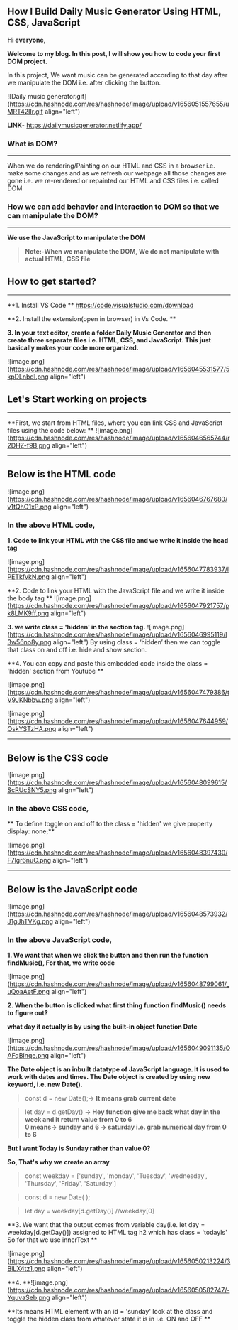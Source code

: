 ## How I Build Daily Music Generator Using HTML, CSS, JavaScript

**Hi everyone,**

**Welcome to my blog. In this post, I will show you how to code your first DOM project.**

In this project, We want music can be generated according to that day after we manipulate the DOM i.e. after clicking the button.

![Daily music generator.gif](https://cdn.hashnode.com/res/hashnode/image/upload/v1656051557655/uMRT42IIr.gif align="left")

**LINK**- https://dailymusicgenerator.netlify.app/

### What is DOM?
****
When we do rendering/Painting on our HTML and CSS in a browser i.e. make some changes and as we refresh our webpage all those changes are gone i.e. we re-rendered or repainted our HTML and CSS files i.e. called DOM

### How we can add behavior and interaction to DOM so that we can manipulate the DOM?
****
**We use the JavaScript to manipulate the DOM**

> **Note:-When we manipulate the DOM, We do not manipulate with actual HTML, CSS file**

## How to get started?
****

**1. Install VS Code
**
https://code.visualstudio.com/download

**2. Install the extension(open in browser) in Vs Code.
**

**3. In your text editor, create a folder Daily Music Generator and then create three separate files i.e. HTML, CSS, and JavaScript. This just basically makes your code more organized.**

![image.png](https://cdn.hashnode.com/res/hashnode/image/upload/v1656045531577/5kpDLnbdI.png align="left")


## Let's Start working on projects
****
**First, we start from HTML files, where you can link CSS and JavaScript files using the code below:
**
![image.png](https://cdn.hashnode.com/res/hashnode/image/upload/v1656046565744/r2DHZ-f9B.png align="left")

****

## Below is the HTML code

![image.png](https://cdn.hashnode.com/res/hashnode/image/upload/v1656046767680/v1tQhO1xP.png align="left")

### In the above HTML code, 
**1. Code to link your HTML with the CSS file and we write it inside the head tag**

![image.png](https://cdn.hashnode.com/res/hashnode/image/upload/v1656047783937/lPETkfvkN.png align="left")

**2. Code to link your HTML with the JavaScript file and we write it inside the body tag
**
![image.png](https://cdn.hashnode.com/res/hashnode/image/upload/v1656047921757/pk8LMK9ff.png align="left")

**3. we write class = 'hidden' in the section tag.**
![image.png](https://cdn.hashnode.com/res/hashnode/image/upload/v1656046995119/l3w56no8y.png align="left") By using class = ‘hidden’ then we can toggle that class on and off i.e. hide and show section. 

**4. You can copy and paste this embedded code inside the class = 'hidden' section from Youtube **

![image.png](https://cdn.hashnode.com/res/hashnode/image/upload/v1656047479386/tV9JKNbbw.png align="left")

![image.png](https://cdn.hashnode.com/res/hashnode/image/upload/v1656047644959/OskYSTzHA.png align="left")
****

## Below is the CSS code

![image.png](https://cdn.hashnode.com/res/hashnode/image/upload/v1656048099615/ScRUcSNY5.png align="left")

### In the above CSS code,

** To define toggle on and off to the class = 'hidden'  we give property display: none;**

![image.png](https://cdn.hashnode.com/res/hashnode/image/upload/v1656048397430/F7lgr6nuC.png align="left")
****

## Below is the JavaScript code
 
![image.png](https://cdn.hashnode.com/res/hashnode/image/upload/v1656048573932/J1gJhTVKg.png align="left")

### In the above JavaScript code,

**1. We want that  when we click the button and then run the function findMusic(), For that, we write code**

![image.png](https://cdn.hashnode.com/res/hashnode/image/upload/v1656048799061/_uQoaAetF.png align="left")

**2. When the button is clicked what first thing function findMusic() needs to figure out?**

**what day it actually is by using the built-in object function Date**

![image.png](https://cdn.hashnode.com/res/hashnode/image/upload/v1656049091135/OAFqBInqe.png align="left")

**The Date object is an inbuilt datatype of JavaScript language. It is used to work with dates and times. The Date object is created by using new keyword, i.e. new Date().**

> const d = new Date();-> **It means grab current date**

 > let day = d.getDay() -> **Hey function give me back what day in the week and it return value from 0 to 6**  
**0 means→ sunday and 6 → saturday i.e. grab numerical day from 0 to 6**

**But I want Today is Sunday rather than value 0?**

**So, That's why we create an array**

> const weekday = ['sunday', 'monday', 'Tuesday', 'wednesday', 'Thursday', 'Friday', 'Saturday']

> const d = new Date( ); 

> let day = weekday[d.getDay()] //weekday[0]


**3. We want that the output comes from variable day(i.e. let day = weekday[d.getDay()]) 
assigned to HTML tag h2 which has class = 'todayIs' So for that we use innerText **

![image.png](https://cdn.hashnode.com/res/hashnode/image/upload/v1656050213224/3BlLX4tz1.png align="left")

**4. **![image.png](https://cdn.hashnode.com/res/hashnode/image/upload/v1656050582747/-YquvaSeb.png align="left")

**Its means HTML element with an id = 'sunday'  look at the class and toggle the hidden class from whatever state it is in i.e. ON and OFF **
